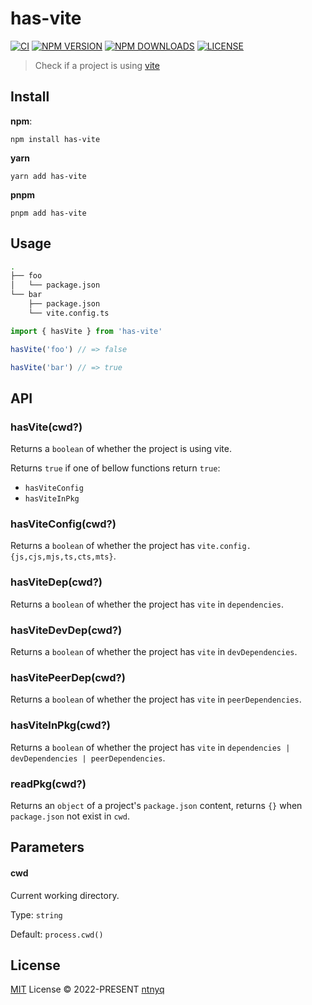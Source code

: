# has-vite

[![CI](https://github.com/ntnyq/has-vite/workflows/CI/badge.svg)](https://github.com/ntnyq/has-vite/actions)
[![NPM VERSION](https://img.shields.io/npm/v/has-vite.svg)](https://www.npmjs.com/package/has-vite)
[![NPM DOWNLOADS](https://img.shields.io/npm/dy/has-vite.svg)](https://www.npmjs.com/package/has-vite)
[![LICENSE](https://img.shields.io/github/license/ntnyq/has-vite.svg)](https://github.com/ntnyq/has-vite/blob/main/LICENSE)

> Check if a project is using [vite](https://vitejs.dev/)

## Install

**npm**:

```shell
npm install has-vite
```

**yarn**

```shell
yarn add has-vite
```

**pnpm**

```shell
pnpm add has-vite
```

## Usage

```bash
.
├── foo
│   └── package.json
└── bar
    ├── package.json
    └── vite.config.ts
```

```js
import { hasVite } from 'has-vite'

hasVite('foo') // => false

hasVite('bar') // => true
```

## API

### hasVite(cwd?)

Returns a `boolean` of whether the project is using vite.

Returns `true` if one of bellow functions return `true`:

- `hasViteConfig`
- `hasViteInPkg`

### hasViteConfig(cwd?)

Returns a `boolean` of whether the project has `vite.config.{js,cjs,mjs,ts,cts,mts}`.

### hasViteDep(cwd?)

Returns a `boolean` of whether the project has `vite` in `dependencies`.

### hasViteDevDep(cwd?)

Returns a `boolean` of whether the project has `vite` in `devDependencies`.

### hasVitePeerDep(cwd?)

Returns a `boolean` of whether the project has `vite` in `peerDependencies`.

### hasViteInPkg(cwd?)

Returns a `boolean` of whether the project has `vite` in `dependencies | devDependencies | peerDependencies`.

### readPkg(cwd?)

Returns an `object` of a project's `package.json` content, returns `{}` when `package.json` not exist in `cwd`.

## Parameters

#### cwd

Current working directory.

Type: `string`

Default: `process.cwd()`

## License

[MIT](./LICENSE) License © 2022-PRESENT [ntnyq](https://github.com/ntnyq)
